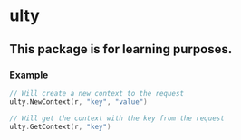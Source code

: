 # ulty

## This package is for learning purposes.

### Example

```go
// Will create a new context to the request
ulty.NewContext(r, "key", "value")

// Will get the context with the key from the request
ulty.GetContext(r, "key")
```
